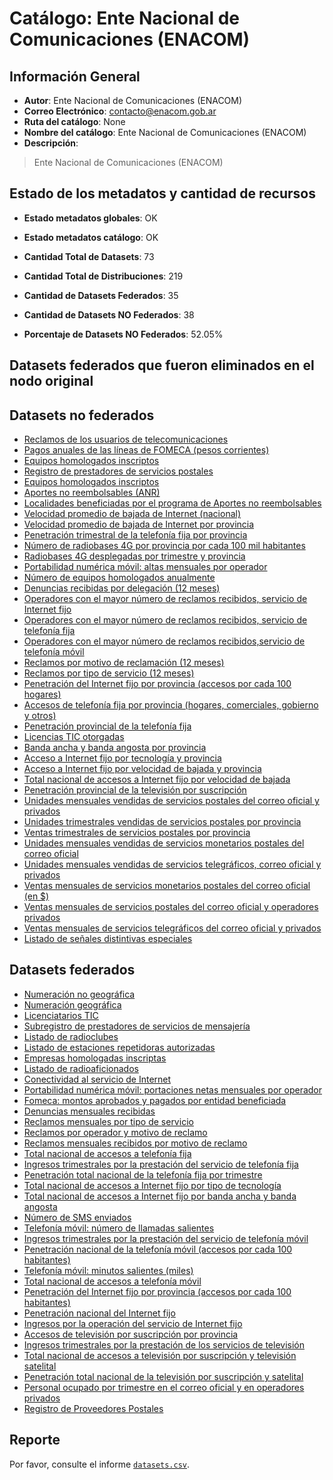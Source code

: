 
# Catálogo: Ente Nacional de Comunicaciones (ENACOM)

## Información General

- **Autor**: Ente Nacional de Comunicaciones (ENACOM)
- **Correo Electrónico**: contacto@enacom.gob.ar
- **Ruta del catálogo**: None
- **Nombre del catálogo**: Ente Nacional de Comunicaciones (ENACOM)
- **Descripción**:

> Ente Nacional de Comunicaciones (ENACOM)

## Estado de los metadatos y cantidad de recursos

- **Estado metadatos globales**: OK
- **Estado metadatos catálogo**: OK
- **Cantidad Total de Datasets**: 73
- **Cantidad Total de Distribuciones**: 219

- **Cantidad de Datasets Federados**: 35
- **Cantidad de Datasets NO Federados**: 38
- **Porcentaje de Datasets NO Federados**: 52.05%

## Datasets federados que fueron eliminados en el nodo original



## Datasets no federados

- [Reclamos de los usuarios de telecomunicaciones](None)
- [Pagos anuales de las líneas de FOMECA (pesos corrientes)](None)
- [Equipos homologados inscriptos](None)
- [Registro de prestadores de servicios postales](None)
- [Equipos homologados inscriptos](None)
- [Aportes no reembolsables (ANR)](None)
- [Localidades beneficiadas por el programa de Aportes no reembolsables](None)
- [Velocidad promedio de bajada de Internet (nacional)](None)
- [Velocidad promedio de bajada de Internet por provincia](None)
- [Penetración trimestral de la telefonía fija por provincia](None)
- [Número de radiobases 4G por provincia por cada 100 mil habitantes](None)
- [Radiobases 4G desplegadas por trimestre y provincia](None)
- [Portabilidad numérica móvil: altas mensuales por operador](None)
- [Número de equipos homologados anualmente](None)
- [Denuncias recibidas por delegación (12 meses)](None)
- [Operadores con el mayor número de reclamos recibidos, servicio de Internet fijo](None)
- [Operadores con el mayor número de reclamos recibidos, servicio de telefonía fija](None)
- [Operadores con el mayor número de reclamos recibidos,servicio de telefonía móvil](None)
- [Reclamos por motivo de reclamación (12 meses)](None)
- [Reclamos por tipo de servicio (12 meses)](None)
- [Penetración del Internet fijo por provincia (accesos por cada 100 hogares)](None)
- [Accesos de telefonía fija por provincia (hogares, comerciales, gobierno y otros)](None)
- [Penetración provincial de la telefonía fija](None)
- [Licencias TIC otorgadas](None)
- [Banda ancha y banda angosta por provincia](None)
- [Acceso a Internet fijo por tecnología y provincia](None)
- [Acceso a Internet fijo por velocidad de bajada y provincia](None)
- [Total nacional de accesos a Internet fijo por velocidad de bajada](None)
- [Penetración provincial de la televisión por suscripción](None)
- [Unidades mensuales vendidas de servicios postales del correo oficial y privados](None)
- [Unidades trimestrales vendidas de servicios postales por provincia](None)
- [Ventas trimestrales de servicios postales por provincia](None)
- [Unidades mensuales vendidas de servicios monetarios postales del correo oficial](None)
- [Unidades mensuales vendidas de servicios telegráficos, correo oficial y privados](None)
- [Ventas mensuales de servicios monetarios postales del correo oficial (en $)](None)
- [Ventas mensuales de servicios postales del correo oficial y operadores privados](None)
- [Ventas mensuales de servicios telegráficos del correo oficial y privados](None)
- [Listado de señales distintivas especiales](None)

## Datasets federados

- [Numeración no geográfica](None)
- [Numeración geográfica](None)
- [Licenciatarios TIC](None)
- [Subregistro de prestadores de servicios de mensajería](None)
- [Listado de radioclubes](None)
- [Listado de estaciones repetidoras autorizadas](None)
- [Empresas homologadas inscriptas](None)
- [Listado de radioaficionados](None)
- [Conectividad al servicio de Internet](None)
- [Portabilidad numérica móvil: portaciones netas mensuales por operador](None)
- [Fomeca: montos aprobados y pagados por entidad beneficiada](None)
- [Denuncias mensuales recibidas](None)
- [Reclamos mensuales por tipo de servicio](None)
- [Reclamos por operador y motivo de reclamo](None)
- [Reclamos mensuales recibidos por motivo de reclamo](None)
- [Total nacional de accesos a telefonía fija](None)
- [Ingresos trimestrales por la prestación del servicio de telefonía fija](None)
- [Penetración total nacional de la telefonía fija por trimestre](None)
- [Total nacional de accesos a Internet fijo por tipo de tecnología](None)
- [Total nacional de accesos a Internet fijo por banda ancha y banda angosta](None)
- [Número de SMS enviados](None)
- [Telefonía móvil: número de llamadas salientes](None)
- [Ingresos trimestrales por la prestación del servicio de telefonía móvil](None)
- [Penetración nacional de la telefonía móvil (accesos por cada 100 habitantes)](None)
- [Telefonía móvil: minutos salientes (miles)](None)
- [Total nacional de accesos a telefonía móvil](None)
- [Penetración del Internet fijo por provincia (accesos por cada 100 habitantes)](None)
- [Penetración nacional del Internet fijo](None)
- [Ingresos por la operación del servicio de Internet fijo](None)
- [Accesos de televisión por suscripción por provincia](None)
- [Ingresos trimestrales por la prestación de los servicios de televisión](None)
- [Total nacional de accesos a televisión por suscripción y televisión satelital](None)
- [Penetración total nacional de la televisión por suscripción y satelital](None)
- [Personal ocupado por trimestre en el correo oficial y en operadores privados](None)
- [Registro de Proveedores Postales](None)

## Reporte

Por favor, consulte el informe [`datasets.csv`](datasets.csv).

